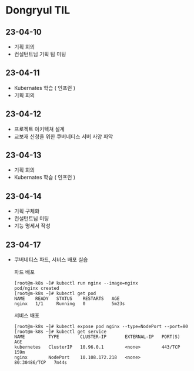 # Dongryul TIL

## 23-04-10
- 기획 회의
- 컨설턴트님 기획 팀 미팅


## 23-04-11
- Kubernates 학습 ( 인프런 )
- 기획 회의

## 23-04-12
- 프로젝트 아키텍쳐 설계
- 교보재 신청을 위한 쿠버네티스 서버 사양 파악

## 23-04-13
- 기획 회의
- Kubernates 학습 ( 인프런 )

## 23-04-14
- 기획 구체화
- 컨설턴트님 미팅
- 기능 명세서 작성

## 23-04-17
- 쿠버네티스 파드, 서비스 배포 실습

    파드 배포
    ```
    [root@m-k8s ~]# kubectl run nginx --image=nginx
    pod/nginx created
    [root@m-k8s ~]# kubectl get pod
    NAME    READY   STATUS    RESTARTS   AGE
    nginx   1/1     Running   0          5m23s
    ```
    서비스 배포
    ```
    [root@m-k8s ~]# kubectl expose pod nginx --type=NodePort --port=80
    [root@m-k8s ~]# kubectl get service
    NAME         TYPE        CLUSTER-IP       EXTERNAL-IP   PORT(S)        AGE
    kubernetes   ClusterIP   10.96.0.1        <none>        443/TCP        159m
    nginx        NodePort    10.108.172.218   <none>        80:30486/TCP   7m44s
    ```

